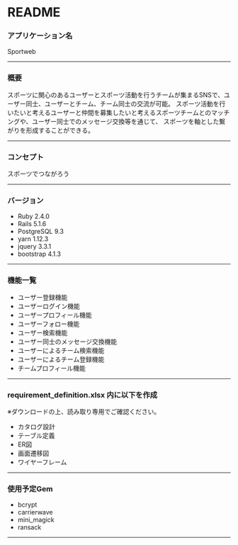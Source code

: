 # README

### アプリケーション名
Sportweb

--------------------------------------------------------------------------------------------------------------------------------

### 概要
スポーツに関心のあるユーザーとスポーツ活動を行うチームが集まるSNSで、ユーザー同士、ユーザーとチーム、チーム同士の交流が可能。
スポーツ活動を行いたいと考えるユーザーと仲間を募集したいと考えるスポーツチームとのマッチングや、ユーザー同士でのメッセージ交換等を通じて、
スポーツを軸とした繋がりを形成することができる。

--------------------------------------------------------------------------------------------------------------------------------

### コンセプト
スポーツでつながろう

--------------------------------------------------------------------------------------------------------------------------------

### バージョン
* Ruby 2.4.0
* Rails 5.1.6
* PostgreSQL 9.3
* yarn 1.12.3
* jquery 3.3.1
* bootstrap 4.1.3

--------------------------------------------------------------------------------------------------------------------------------

### 機能一覧
* ユーザー登録機能
* ユーザーログイン機能
* ユーザープロフィール機能
* ユーザーフォロー機能
* ユーザー検索機能
* ユーザー同士のメッセージ交換機能
* ユーザーによるチーム検索機能
* ユーザーによるチーム登録機能
* チームプロフィール機能

--------------------------------------------------------------------------------------------------------------------------------

### requirement_definition.xlsx 内に以下を作成
※ダウンロードの上、読み取り専用でご確認ください。
* カタログ設計
* テーブル定義
* ER図
* 画面遷移図
* ワイヤーフレーム

--------------------------------------------------------------------------------------------------------------------------------

### 使用予定Gem
* bcrypt
* carrierwave
* mini_magick
* ransack

--------------------------------------------------------------------------------------------------------------------------------
